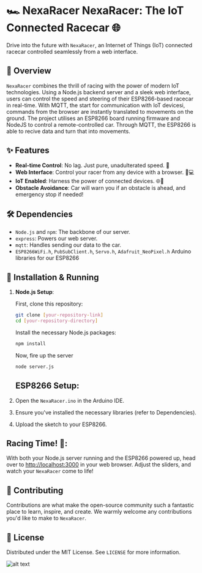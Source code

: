 # 🏎️ NexaRacer NexaRacer: The IoT Connected Racecar 🌐

Drive into the future with `NexaRacer`, an Internet of Things (IoT) connected racecar controlled seamlessly from a web interface.

## 📖 Overview

`NexaRacer` combines the thrill of racing with the power of modern IoT technologies. Using a Node.js backend server and a sleek web interface, users can control the speed and steering of their ESP8266-based racecar in real-time. With    MQTT, the start for communication with IoT devicesi, commands from the browser are instantly translated to movements on the ground.
The project utilises an ESP8266 board running firmware and NodeJS to control a remote-controlled car. Through MQTT, the ESP8266 is able to recive data and turn that into movements.

## ✨ Features

- **Real-time Control**: No lag. Just pure, unadulterated speed. 🚀
- **Web Interface**: Control your racer from any device with a browser. 📱💻
- **IoT Enabled**: Harness the power of connected devices. 🌐🔗
- **Obstacle Avoidance**: Car will warn you if an obstacle is ahead, and emergency stop if needed!

## 🛠️ Dependencies

- `Node.js` and `npm`: The backbone of our server.
- `express`: Powers our web server.
- `mqtt`: Handles sending our data to the car.
- `ESP8266WiFi.h`, `PubSubClient.h`, `Servo.h`, `Adafruit_NeoPixel.h` Arduino libraries for our ESP8266

## 🚀 Installation & Running

1. **Node.js Setup**:
   
   First, clone this repository:
   ```bash
   git clone [your-repository-link]
   cd [your-repository-directory]
   ```
   Install the necessary Node.js packages:
   ```bash
   npm install
   ```
   Now, fire up the server
   ```bash
   node server.js
   ```

   ## ESP8266 Setup:

1. Open the `NexaRacer.ino` in the Arduino IDE.
2. Ensure you've installed the necessary libraries (refer to Dependencies).
3. Upload the sketch to your ESP8266.

## Racing Time! 🏁:

With both your Node.js server running and the ESP8266 powered up, head over to [http://localhost:3000](http://localhost:3000) in your web browser. Adjust the sliders, and watch your `NexaRacer` come to life!

## 🤝 Contributing

Contributions are what make the open-source community such a fantastic place to learn, inspire, and create. We warmly welcome any contributions you'd like to make to `NexaRacer`.

## 📜 License

Distributed under the MIT License. See `LICENSE` for more information.

![alt text](https://hobbiesdirect.com.au/image/cache/catalog/product/HSP/HSP-94607/HSP-94607_13-1200x800.webp)

   
